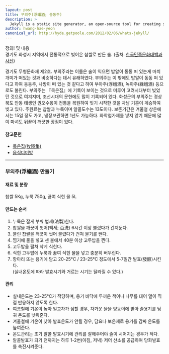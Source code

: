 ```yaml
---
layout: post
title: 부의주(浮蟻酒; 동동주)
description: >
  Jekyll is a static site generator, an open-source tool for creating simple yet powerful websites of all shapes and sizes.
author: hwang-hae-yeon
canonical_url: http://hyde.getpoole.com/2012/02/06/whats-jekyll/
---
```


정의! 및 내용  
경기도 화성시 지역에서 전통적으로 빚어온 찹쌀로 만든 술. (출처: [한국민족문화대백과사전](http://encykorea.aks.ac.kr/Contents/SearchNavi?keyword=%EB%B6%80%EC%9D%98%EC%A3%BC&ridx=0&tot=1683))  

경기도 무형문화재 제2호. 부의주라는 이름은 술이 익으면 밥알이 동동 떠 있는게 마치 개미가 떠있는 것과 비슷하다는 데서 유래하였다. 부의주는 이 밖에도 밥알이 동동 떠 있다고 하여 동동주, 나방이 떠 있는 것 같다고 하여 부아주(浮蛾酒), 녹아주(綠蛾酒) 등으로도 불린다.
부의주는 『목은집』에 기록이 보이는 것으로 미루어 고려시대부터 빚었던 것으로 여겨지며, 조선시대의 문헌에도 많이 기록되어 있다. 화성군의 부의주는 경상북도 안동 태생인 권오수옹이 전통을 복원하여 빚기 시작한 것을 차남 기훈이 계승하여 빚고 있다. 주원료는 찹쌀과 누룩이며 알콜도수는 13도이다. 보존기간은 겨울철 상온에서는 15일 정도 가고, 냉장보관하면 1년도 가능하다. 화학첨가제를 넣지 않기 때문에 많이 마셔도 뒤끝이 깨끗한 장점이 있다.

#### 참고문헌
* [목은집(牧隱集)](http://www.nl.go.kr/nl/search/search.jsp?all=on&topF1=title_author&kwd=%EB%AA%A9%EC%9D%80%EC%A7%91)
* [음식디미방](http://www.nl.go.kr/nl/search/search.jsp?all=on&topF1=title_author&kwd=%EC%9D%8C%EC%8B%9D%EB%94%94%EB%AF%B8%EB%B0%A9)

---
### 부의주(浮蟻酒) 만들기

#### 재료 및 분량
찹쌀 5Kg, 누룩 750g, 끓여 식힌 물 5L

#### 만드는 순서
1. 누룩은 잘게 부숴 법제(法製)한다.
2. 찹쌀을 깨끗이 씻어(백세; 百洗) 6시간 이상 불렸다가 건져둔다.
3. 불린 찹쌀을 깨끗이 씻어 불렸다가 건져 물기를 뺀다.
4. 찜기에 물을 넣고 센 불에서 40분 이상 고두밥을 찐다.
5. 고두밥을 펼쳐 착게 식힌다.
6. 식힌 고두밥에 누룩과 끓여 식힌 물을 넣고 충분히 버무린다.
7. 항아리 또는 용기에 담고 20-25°C / 23-25°C 정도에서 5-7일간 발효(發酵)시킨다.  
(실내온도에 따라 발효시기와 거르는 시기는 달라질 수 있다.)

#### 관리
* 실내온도는 23-25°C가 적당하며, 용기 바닥에 두꺼운 책이나 나무를 대어 열이 직접 반응하지 않도록 한다.
* 여름철에 기온이 높아 일교차가 심할 경우, 차가운 물을 양동이에 받아 술용기를 담궈 온도를 낮춰준다.
* 겨울철에 기온이 낮아 발효온도가 안될 경우, 담요나 보온제로 용기를 감싸 온도를 높여준다.
* 온도관리는 초기 알콜 발효시기에 관리를 잘해주어야 술이 시어지는 경우가 적다.
* 알콜발효가 되기 전까지는 하루 1-2번(아침, 저녁) 저어 산소를 공급하여 당화발효를 촉진시켜준다.